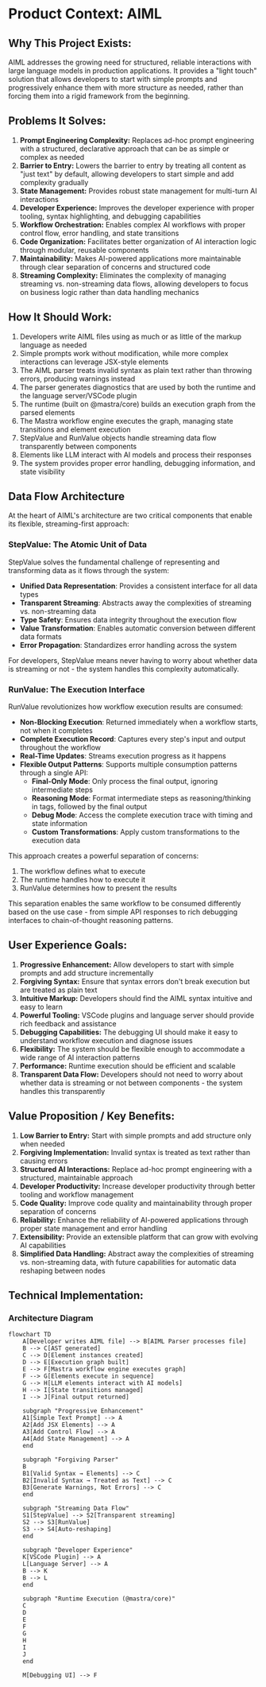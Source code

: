 # Product Context: AIML

## Why This Project Exists:

AIML addresses the growing need for structured, reliable interactions with large language models in production applications. It provides a "light touch" solution that allows developers to start with simple prompts and progressively enhance them with more structure as needed, rather than forcing them into a rigid framework from the beginning.

## Problems It Solves:

1. **Prompt Engineering Complexity:** Replaces ad-hoc prompt engineering with a structured, declarative approach that can be as simple or complex as needed
2. **Barrier to Entry:** Lowers the barrier to entry by treating all content as "just text" by default, allowing developers to start simple and add complexity gradually
3. **State Management:** Provides robust state management for multi-turn AI interactions
4. **Developer Experience:** Improves the developer experience with proper tooling, syntax highlighting, and debugging capabilities
5. **Workflow Orchestration:** Enables complex AI workflows with proper control flow, error handling, and state transitions
6. **Code Organization:** Facilitates better organization of AI interaction logic through modular, reusable components
7. **Maintainability:** Makes AI-powered applications more maintainable through clear separation of concerns and structured code
8. **Streaming Complexity:** Eliminates the complexity of managing streaming vs. non-streaming data flows, allowing developers to focus on business logic rather than data handling mechanics

## How It Should Work:

1. Developers write AIML files using as much or as little of the markup language as needed
2. Simple prompts work without modification, while more complex interactions can leverage JSX-style elements
3. The AIML parser treats invalid syntax as plain text rather than throwing errors, producing warnings instead
4. The parser generates diagnostics that are used by both the runtime and the language server/VSCode plugin
5. The runtime (built on @mastra/core) builds an execution graph from the parsed elements
6. The Mastra workflow engine executes the graph, managing state transitions and element execution
7. StepValue and RunValue objects handle streaming data flow transparently between components
8. Elements like LLM interact with AI models and process their responses
9. The system provides proper error handling, debugging information, and state visibility

## Data Flow Architecture

At the heart of AIML's architecture are two critical components that enable its flexible, streaming-first approach:

### StepValue: The Atomic Unit of Data

StepValue solves the fundamental challenge of representing and transforming data as it flows through the system:

- **Unified Data Representation**: Provides a consistent interface for all data types
- **Transparent Streaming**: Abstracts away the complexities of streaming vs. non-streaming data
- **Type Safety**: Ensures data integrity throughout the execution flow
- **Value Transformation**: Enables automatic conversion between different data formats
- **Error Propagation**: Standardizes error handling across the system

For developers, StepValue means never having to worry about whether data is streaming or not - the system handles this complexity automatically.

### RunValue: The Execution Interface

RunValue revolutionizes how workflow execution results are consumed:

- **Non-Blocking Execution**: Returned immediately when a workflow starts, not when it completes
- **Complete Execution Record**: Captures every step's input and output throughout the workflow
- **Real-Time Updates**: Streams execution progress as it happens
- **Flexible Output Patterns**: Supports multiple consumption patterns through a single API:
  - **Final-Only Mode**: Only process the final output, ignoring intermediate steps
  - **Reasoning Mode**: Format intermediate steps as reasoning/thinking in <think> tags, followed by the final output
  - **Debug Mode**: Access the complete execution trace with timing and state information
  - **Custom Transformations**: Apply custom transformations to the execution data

This approach creates a powerful separation of concerns:

1. The workflow defines what to execute
2. The runtime handles how to execute it
3. RunValue determines how to present the results

This separation enables the same workflow to be consumed differently based on the use case - from simple API responses to rich debugging interfaces to chain-of-thought reasoning patterns.

## User Experience Goals:

1. **Progressive Enhancement:** Allow developers to start with simple prompts and add structure incrementally
2. **Forgiving Syntax:** Ensure that syntax errors don't break execution but are treated as plain text
3. **Intuitive Markup:** Developers should find the AIML syntax intuitive and easy to learn
4. **Powerful Tooling:** VSCode plugins and language server should provide rich feedback and assistance
5. **Debugging Capabilities:** The debugging UI should make it easy to understand workflow execution and diagnose issues
6. **Flexibility:** The system should be flexible enough to accommodate a wide range of AI interaction patterns
7. **Performance:** Runtime execution should be efficient and scalable
8. **Transparent Data Flow:** Developers should not need to worry about whether data is streaming or not between components - the system handles this transparently

## Value Proposition / Key Benefits:

1. **Low Barrier to Entry:** Start with simple prompts and add structure only when needed
2. **Forgiving Implementation:** Invalid syntax is treated as text rather than causing errors
3. **Structured AI Interactions:** Replace ad-hoc prompt engineering with a structured, maintainable approach
4. **Developer Productivity:** Increase developer productivity through better tooling and workflow management
5. **Code Quality:** Improve code quality and maintainability through proper separation of concerns
6. **Reliability:** Enhance the reliability of AI-powered applications through proper state management and error handling
7. **Extensibility:** Provide an extensible platform that can grow with evolving AI capabilities
8. **Simplified Data Handling:** Abstract away the complexities of streaming vs. non-streaming data, with future capabilities for automatic data reshaping between nodes

## Technical Implementation:

### Architecture Diagram

```mermaid
flowchart TD
    A[Developer writes AIML file] --> B[AIML Parser processes file]
    B --> C[AST generated]
    C --> D[Element instances created]
    D --> E[Execution graph built]
    E --> F[Mastra workflow engine executes graph]
    F --> G[Elements execute in sequence]
    G --> H[LLM elements interact with AI models]
    H --> I[State transitions managed]
    I --> J[Final output returned]

    subgraph "Progressive Enhancement"
    A1[Simple Text Prompt] --> A
    A2[Add JSX Elements] --> A
    A3[Add Control Flow] --> A
    A4[Add State Management] --> A
    end

    subgraph "Forgiving Parser"
    B
    B1[Valid Syntax → Elements] --> C
    B2[Invalid Syntax → Treated as Text] --> C
    B3[Generate Warnings, Not Errors] --> C
    end

    subgraph "Streaming Data Flow"
    S1[StepValue] --> S2[Transparent streaming]
    S2 --> S3[RunValue]
    S3 --> S4[Auto-reshaping]
    end

    subgraph "Developer Experience"
    K[VSCode Plugin] --> A
    L[Language Server] --> A
    B --> K
    B --> L
    end

    subgraph "Runtime Execution (@mastra/core)"
    C
    D
    E
    F
    G
    H
    I
    J
    end

    M[Debugging UI] --> F
```

